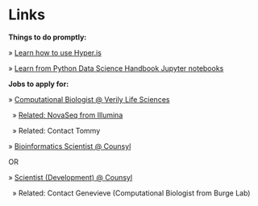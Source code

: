 # Links

**Things to do promptly:**

» [Learn how to use Hyper.is](https://hyper.is)

» [Learn from Python Data Science Handbook Jupyter notebooks](https://github.com/jakevdp/PythonDataScienceHandbook)

**Jobs to apply for:**

» [Computational Biologist @ Verily Life Sciences](https://www.google.com/about/careers/search#!t=jo&jid=240155001&)

&nbsp;&nbsp;» [Related: NovaSeq from Illumina](http://www.illumina.com/systems/sequencing-platforms/novaseq.html)

&nbsp;&nbsp;» Related: Contact Tommy

» [Bioinformatics Scientist @ Counsyl](https://www.counsyl.com/careers/bioinformatics-scientist/)

OR

» [Scientist (Development) @ Counsyl](https://www.counsyl.com/careers/scientist-development/)

&nbsp;&nbsp;» Related: Contact Genevieve (Computational Biologist from Burge Lab)
